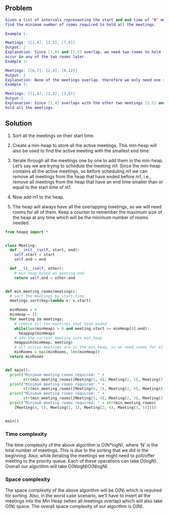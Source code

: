 ## Problem

```Lua
Given a list of intervals representing the start and end time of ‘N’ meetings, 
find the minimum number of rooms required to hold all the meetings.

Example 1:

Meetings: [[1,4], [2,5], [7,9]]
Output: 2
Explanation: Since [1,4] and [2,5] overlap, we need two rooms to hold these two meetings. [7,9] can 
occur in any of the two rooms later.
Example 2:

Meetings: [[6,7], [2,4], [8,12]]
Output: 1
Explanation: None of the meetings overlap, therefore we only need one room to hold all meetings.
Example 3:

Meetings: [[1,4], [2,3], [3,6]]
Output:2
Explanation: Since [1,4] overlaps with the other two meetings [2,3] and [3,6], we need two rooms to 
hold all the meetings.
```

## Solution
1. Sort all the meetings on their start time.
2. Create a min-heap to store all the active meetings. This min-heap will also be used to find the active meeting with the smallest end time.
3. Iterate through all the meetings one by one to add them in the min-heap. Let’s say we are trying to schedule the meeting m1.
Since the min-heap contains all the active meetings, so before scheduling m1 we can remove all meetings from the heap that have ended before m1, i.e., remove all meetings from the heap that have an end time smaller than or equal to the start time of m1.

4. Now add m1 to the heap.

5. The heap will always have all the overlapping meetings, so we will need rooms for all of them. Keep a counter to remember the maximum size of the heap at any time which will be the minimum number of rooms needed.

```python
from heapq import *


class Meeting:
  def __init__(self, start, end):
    self.start = start
    self.end = end

  def __lt__(self, other):
    # min heap based on meeting.end
    return self.end < other.end


def min_meeting_rooms(meetings):
  # sort the meetings by start time
  meetings.sort(key=lambda x: x.start)

  minRooms = 0
  minHeap = []
  for meeting in meetings:
    # remove all the meetings that have ended
    while(len(minHeap) > 0 and meeting.start >= minHeap[0].end):
      heappop(minHeap)
    # add the current meeting into min_heap
    heappush(minHeap, meeting)
    # all active meetings are in the min_heap, so we need rooms for all of them.
    minRooms = max(minRooms, len(minHeap))
  return minRooms


def main():
  print("Minimum meeting rooms required: " +
        str(min_meeting_rooms([Meeting(1, 4), Meeting(2, 5), Meeting(7, 9)])))
  print("Minimum meeting rooms required: " +
        str(min_meeting_rooms([Meeting(6, 7), Meeting(2, 4), Meeting(8, 12)])))
  print("Minimum meeting rooms required: " +
        str(min_meeting_rooms([Meeting(1, 4), Meeting(2, 3), Meeting(3, 6)])))
  print("Minimum meeting rooms required: " + str(min_meeting_rooms(
    [Meeting(4, 5), Meeting(2, 3), Meeting(2, 4), Meeting(3, 5)])))


main()
```

### Time complexity
The time complexity of the above algorithm is O(N*logN), where ‘N’ is the total number of meetings. This is due to the sorting that we did in the beginning. Also, while iterating the meetings we might need to poll/offer meeting to the priority queue. Each of these operations can take O(logN). Overall our algorithm will take O(NlogN)O(NlogN).

### Space complexity
The space complexity of the above algorithm will be O(N) which is required for sorting. Also, in the worst case scenario, we’ll have to insert all the meetings into the Min Heap (when all meetings overlap) which will also take O(N) space. The overall space complexity of our algorithm is O(N).

